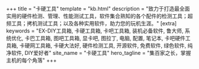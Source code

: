 +++
title = "卡硬工具"
template = "kb.html"
description = "致力于打造最全面实用的硬件检测、管理、性能测试工具，软件集合熟知的各个配件的检测工具；超频工具；拷机测试工具；以及各种实用软件，助力您的玩机生涯。"
[extra]
keywords = "EX-DIY工具箱, 卡硬工具箱, 卡吧工具箱, 装机必备软件, 鲁大师, 系统优化, 卡巴工具箱, 图吧工具箱, 显卡吧, 图拉丁, 电脑, 配置, 笔记本, 卡吧硬件工具箱, 卡硬网工具箱, 卡硬大法好, 硬件检测工具, 开源软件, 免费软件, 绿色软件, 纯净软件, DIY爱好者"
site_name = "卡硬工具"
hero_tagline = "集百家之长，掌握主机的每个角落"
+++
